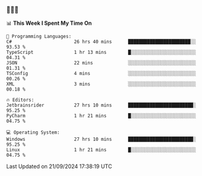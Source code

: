 ### 👋👋👋
<!--START_SECTION:waka-->
📊 **This Week I Spent My Time On** 

```text
💬 Programming Languages: 
C#                       26 hrs 40 mins      ███████████████████████░░   93.53 % 
TypeScript               1 hr 13 mins        █░░░░░░░░░░░░░░░░░░░░░░░░   04.31 % 
JSON                     22 mins             ░░░░░░░░░░░░░░░░░░░░░░░░░   01.31 % 
TSConfig                 4 mins              ░░░░░░░░░░░░░░░░░░░░░░░░░   00.26 % 
XML                      3 mins              ░░░░░░░░░░░░░░░░░░░░░░░░░   00.18 % 

🔥 Editors: 
Jetbrainsrider           27 hrs 10 mins      ████████████████████████░   95.25 % 
PyCharm                  1 hr 21 mins        █░░░░░░░░░░░░░░░░░░░░░░░░   04.75 % 

💻 Operating System: 
Windows                  27 hrs 10 mins      ████████████████████████░   95.25 % 
Linux                    1 hr 21 mins        █░░░░░░░░░░░░░░░░░░░░░░░░   04.75 % 
```


 Last Updated on 21/09/2024 17:38:19 UTC
<!--END_SECTION:waka-->
